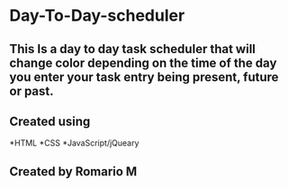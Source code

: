 # Day-To-Day-scheduler

## This Is a day to day task scheduler that will change color depending on the time of the day you enter your task entry being present, future or past.

## Created using
*HTML
*CSS
*JavaScript/jQueary 

## Created by Romario M